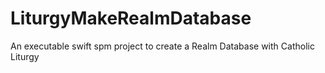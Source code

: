 # LiturgyMakeRealmDatabase
An executable swift spm project to create a Realm Database with Catholic Liturgy
